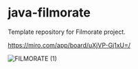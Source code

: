 # java-filmorate
Template repository for Filmorate project.


https://miro.com/app/board/uXjVP-Gj1xU=/

![FILMORATE (1)](https://user-images.githubusercontent.com/62092764/204794217-abf758ee-ace4-42cb-aae9-583ed097ddf6.jpg)
